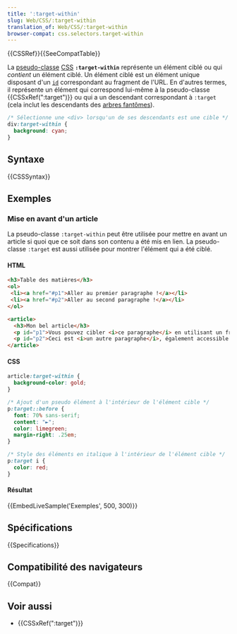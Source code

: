 ```yaml
---
title: ':target-within'
slug: Web/CSS/:target-within
translation_of: Web/CSS/:target-within
browser-compat: css.selectors.target-within
---
```

{{CSSRef}}{{SeeCompatTable}}

La [pseudo-classe](/fr/docs/Web/CSS/Pseudo-classes) [CSS](/fr/docs/Web/CSS) **`:target-within`** représente un élément ciblé ou qui _contient_ un élément ciblé. Un élément ciblé est un élément unique disposant d'un [`id`](/fr/docs/Web/HTML/Global_attributes#attr-id) correspondant au fragment de l'URL. En d'autres termes, il représente un élément qui correspond lui-même à la pseudo-classe {{CSSxRef(":target")}} ou qui a un descendant correspondant à `:target` (cela inclut les descendants des [arbres fantômes](/fr/docs/Web/Web_Components/Using_shadow_DOM)).

```css
/* Sélectionne une <div> lorsqu'un de ses descendants est une cible */
div:target-within {
  background: cyan;
}
```

## Syntaxe

{{CSSSyntax}}

## Exemples

### Mise en avant d'un article

La pseudo-classe `:target-within` peut être utilisée pour mettre en avant un article si quoi que ce soit dans son contenu a été mis en lien. La pseudo-classe `:target` est aussi utilisée pour montrer l'élément qui a été ciblé.

#### HTML

```html
<h3>Table des matières</h3>
<ol>
 <li><a href="#p1">Aller au premier paragraphe !</a></li>
 <li><a href="#p2">Aller au second paragraphe !</a></li>
</ol>

<article>
  <h3>Mon bel article</h3>
  <p id="p1">Vous pouvez cibler <i>ce paragraphe</i> en utilisant un fragment d'URL. Cliquez sur le lien ci-dessus pour essayer !</p>
  <p id="p2">Ceci est <i>un autre paragraphe</i>, également accessible depuis les liens ci-dessus. N'est-ce pas savoureux ?</p>
</article>
```

#### CSS

```css
article:target-within {
  background-color: gold;
}

/* Ajout d'un pseudo élément à l'intérieur de l'élément cible */
p:target::before {
  font: 70% sans-serif;
  content: "►";
  color: limegreen;
  margin-right: .25em;
}

/* Style des éléments en italique à l'intérieur de l'élément cible */
p:target i {
  color: red;
}
```

#### Résultat

{{EmbedLiveSample('Exemples', 500, 300)}}

## Spécifications

{{Specifications}}

## Compatibilité des navigateurs

{{Compat}}

## Voir aussi

- {{CSSxRef(":target")}}
